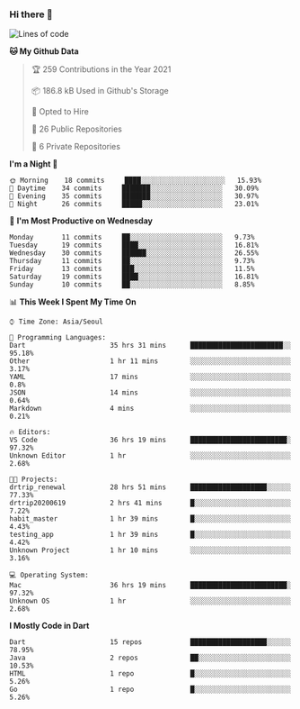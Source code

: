 ### Hi there 👋

<!--
**ska2519/ska2519** is a ✨ _special_ ✨ repository because its `README.md` (this file) appears on your GitHub profile.

Here are some ideas to get you started:

- 🔭 I’m currently working on ...
- 🌱 I’m currently learning ...
- 👯 I’m looking to collaborate on ...
- 🤔 I’m looking for help with ...
- 💬 Ask me about ...
- 📫 How to reach me: ...
- 😄 Pronouns: ...
- ⚡ Fun fact: ...
-->

<!--START_SECTION:waka-->
![Lines of code](https://img.shields.io/badge/From%20Hello%20World%20I%27ve%20Written-426783%20lines%20of%20code-blue)

**🐱 My Github Data** 

> 🏆 259 Contributions in the Year 2021
 > 
> 📦 186.8 kB Used in Github's Storage 
 > 
> 💼 Opted to Hire
 > 
> 📜 26 Public Repositories 
 > 
> 🔑 6 Private Repositories  
 > 
**I'm a Night 🦉** 

```text
🌞 Morning    18 commits     ████░░░░░░░░░░░░░░░░░░░░░   15.93% 
🌆 Daytime    34 commits     ███████░░░░░░░░░░░░░░░░░░   30.09% 
🌃 Evening    35 commits     ███████░░░░░░░░░░░░░░░░░░   30.97% 
🌙 Night      26 commits     █████░░░░░░░░░░░░░░░░░░░░   23.01%

```
📅 **I'm Most Productive on Wednesday** 

```text
Monday       11 commits     ██░░░░░░░░░░░░░░░░░░░░░░░   9.73% 
Tuesday      19 commits     ████░░░░░░░░░░░░░░░░░░░░░   16.81% 
Wednesday    30 commits     ██████░░░░░░░░░░░░░░░░░░░   26.55% 
Thursday     11 commits     ██░░░░░░░░░░░░░░░░░░░░░░░   9.73% 
Friday       13 commits     ███░░░░░░░░░░░░░░░░░░░░░░   11.5% 
Saturday     19 commits     ████░░░░░░░░░░░░░░░░░░░░░   16.81% 
Sunday       10 commits     ██░░░░░░░░░░░░░░░░░░░░░░░   8.85%

```


📊 **This Week I Spent My Time On** 

```text
⌚︎ Time Zone: Asia/Seoul

💬 Programming Languages: 
Dart                     35 hrs 31 mins      ███████████████████████░░   95.18% 
Other                    1 hr 11 mins        ░░░░░░░░░░░░░░░░░░░░░░░░░   3.17% 
YAML                     17 mins             ░░░░░░░░░░░░░░░░░░░░░░░░░   0.8% 
JSON                     14 mins             ░░░░░░░░░░░░░░░░░░░░░░░░░   0.64% 
Markdown                 4 mins              ░░░░░░░░░░░░░░░░░░░░░░░░░   0.21%

🔥 Editors: 
VS Code                  36 hrs 19 mins      ████████████████████████░   97.32% 
Unknown Editor           1 hr                ░░░░░░░░░░░░░░░░░░░░░░░░░   2.68%

🐱‍💻 Projects: 
drtrip_renewal           28 hrs 51 mins      ███████████████████░░░░░░   77.33% 
drtrip20200619           2 hrs 41 mins       █░░░░░░░░░░░░░░░░░░░░░░░░   7.22% 
habit_master             1 hr 39 mins        █░░░░░░░░░░░░░░░░░░░░░░░░   4.43% 
testing_app              1 hr 39 mins        █░░░░░░░░░░░░░░░░░░░░░░░░   4.42% 
Unknown Project          1 hr 10 mins        ░░░░░░░░░░░░░░░░░░░░░░░░░   3.16%

💻 Operating System: 
Mac                      36 hrs 19 mins      ████████████████████████░   97.32% 
Unknown OS               1 hr                ░░░░░░░░░░░░░░░░░░░░░░░░░   2.68%

```

**I Mostly Code in Dart** 

```text
Dart                     15 repos            ███████████████████░░░░░░   78.95% 
Java                     2 repos             ██░░░░░░░░░░░░░░░░░░░░░░░   10.53% 
HTML                     1 repo              █░░░░░░░░░░░░░░░░░░░░░░░░   5.26% 
Go                       1 repo              █░░░░░░░░░░░░░░░░░░░░░░░░   5.26%

```



<!--END_SECTION:waka-->


